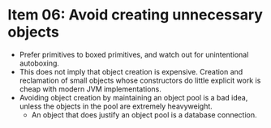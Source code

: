 # Item 06: Avoid creating unnecessary objects

- Prefer primitives to boxed primitives, and watch out for unintentional autoboxing.
- This does not imply that object creation is expensive. Creation and reclamation of small objects whose constructors do little explicit work is cheap with modern JVM implementations.
- Avoiding object creation by maintaining an object pool is a bad idea, unless the objects in the pool are extremely heavyweight.
  - An object that does justify an object pool is a database connection.
